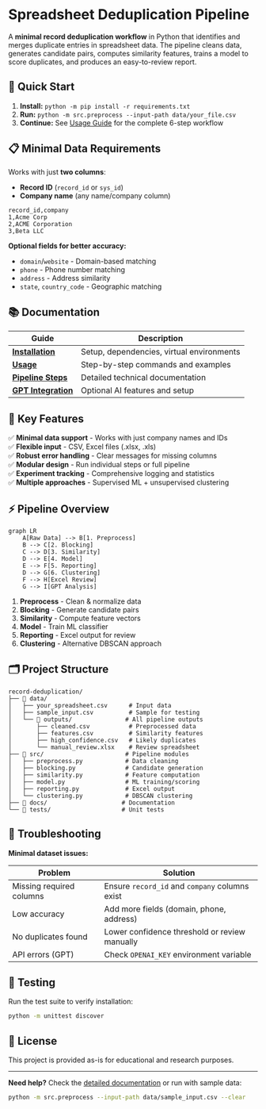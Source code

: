 # Spreadsheet Deduplication Pipeline

A **minimal record deduplication workflow** in Python that identifies and merges duplicate entries in spreadsheet data. The pipeline cleans data, generates candidate pairs, computes similarity features, trains a model to score duplicates, and produces an easy-to-review report.

## 🚀 Quick Start

1. **Install:** `python -m pip install -r requirements.txt`
2. **Run:** `python -m src.preprocess --input-path data/your_file.csv`
3. **Continue:** See [Usage Guide](docs/USAGE.md) for the complete 6-step workflow

## 📋 Minimal Data Requirements

Works with just **two columns**:
- **Record ID** (`record_id` or `sys_id`)
- **Company name** (any name/company column)

```csv
record_id,company
1,Acme Corp
2,ACME Corporation  
3,Beta LLC
```

**Optional fields for better accuracy:**
- `domain`/`website` - Domain-based matching
- `phone` - Phone number matching
- `address` - Address similarity
- `state`, `country_code` - Geographic matching

## 📚 Documentation

| Guide | Description |
|-------|-------------|
| **[Installation](docs/INSTALLATION.md)** | Setup, dependencies, virtual environments |
| **[Usage](docs/USAGE.md)** | Step-by-step commands and examples |
| **[Pipeline Steps](docs/PIPELINE_STEPS.md)** | Detailed technical documentation |
| **[GPT Integration](docs/GPT_INTEGRATION.md)** | Optional AI features and setup |

## 🔧 Key Features

✅ **Minimal data support** - Works with just company names and IDs  
✅ **Flexible input** - CSV, Excel files (.xlsx, .xls)  
✅ **Robust error handling** - Clear messages for missing columns  
✅ **Modular design** - Run individual steps or full pipeline  
✅ **Experiment tracking** - Comprehensive logging and statistics  
✅ **Multiple approaches** - Supervised ML + unsupervised clustering  

## ⚡ Pipeline Overview

```mermaid
graph LR
    A[Raw Data] --> B[1. Preprocess]
    B --> C[2. Blocking]
    C --> D[3. Similarity]
    D --> E[4. Model]
    E --> F[5. Reporting]
    D --> G[6. Clustering]
    F --> H[Excel Review]
    G --> I[GPT Analysis]
```

1. **Preprocess** - Clean & normalize data
2. **Blocking** - Generate candidate pairs
3. **Similarity** - Compute feature vectors
4. **Model** - Train ML classifier
5. **Reporting** - Excel output for review
6. **Clustering** - Alternative DBSCAN approach

## 🗂️ Project Structure

```
record-deduplication/
├── 📁 data/
│   ├── your_spreadsheet.csv      # Input data
│   ├── sample_input.csv          # Sample for testing
│   └── 📁 outputs/               # All pipeline outputs
│       ├── cleaned.csv           # Preprocessed data
│       ├── features.csv          # Similarity features
│       ├── high_confidence.csv   # Likely duplicates
│       └── manual_review.xlsx    # Review spreadsheet
├── 📁 src/                       # Pipeline modules
│   ├── preprocess.py            # Data cleaning
│   ├── blocking.py              # Candidate generation
│   ├── similarity.py            # Feature computation
│   ├── model.py                 # ML training/scoring
│   ├── reporting.py             # Excel output
│   └── clustering.py            # DBSCAN clustering
├── 📁 docs/                     # Documentation
└── 📁 tests/                    # Unit tests
```

## 🚨 Troubleshooting

**Minimal dataset issues:**

| Problem | Solution |
|---------|----------|
| Missing required columns | Ensure `record_id` and `company` columns exist |
| Low accuracy | Add more fields (domain, phone, address) |
| No duplicates found | Lower confidence threshold or review manually |
| API errors (GPT) | Check `OPENAI_KEY` environment variable |

## 🧪 Testing

Run the test suite to verify installation:

```bash
python -m unittest discover
```

## 📄 License

This project is provided as-is for educational and research purposes.

---

**Need help?** Check the [detailed documentation](docs/) or run with sample data:
```bash
python -m src.preprocess --input-path data/sample_input.csv --clear
```